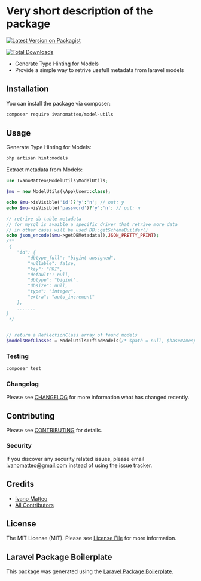 # Very short description of the package

[![Latest Version on Packagist](https://img.shields.io/packagist/v/ivanomatteo/model-utils.svg?style=flat-square)](https://packagist.org/packages/ivanomatteo/model-utils)

[![Total Downloads](https://img.shields.io/packagist/dt/ivanomatteo/model-utils.svg?style=flat-square)](https://packagist.org/packages/ivanomatteo/model-utils)

- Generate Type Hinting for Models 
- Provide a simple way to retrive usefull metadata from laravel models


## Installation

You can install the package via composer:

```bash
composer require ivanomatteo/model-utils
```

## Usage

Generate Type Hinting for Models:

```bash
php artisan hint:models
```

Extract metadata from Models:

``` php
use IvanoMatteo\ModelUtils\ModelUtils;

$mu = new ModelUtils(\App\User::class);

echo $mu->isVisible('id')?'y':'n'; // out: y
echo $mu->isVisible('password')?'y':'n'; // out: n

// retrive db table metadata
// for mysql is avaible a specific driver that retrive more data
// in other cases will be used DB::getSchemaBuilder()
echo json_encode($mu->getDBMetadata(),JSON_PRETTY_PRINT);
/**
 {
    "id": {
        "dbtype_full": "bigint unsigned",
        "nullable": false,
        "key": "PRI",
        "default": null,
        "dbtype": "bigint",
        "dbsize": null,
        "type": "integer",
        "extra": "auto_increment"
    },
    .......
}
 */


// return a ReflectionClass array of found models
$modelsRefClasses = ModelUtils::findModels(/* $path = null, $baseNamespace = "App" */);

```



### Testing

``` bash
composer test
```

### Changelog

Please see [CHANGELOG](CHANGELOG.md) for more information what has changed recently.

## Contributing

Please see [CONTRIBUTING](CONTRIBUTING.md) for details.

### Security

If you discover any security related issues, please email ivanomatteo@gmail.com instead of using the issue tracker.

## Credits

- [Ivano Matteo](https://github.com/ivanomatteo)
- [All Contributors](../../contributors)

## License

The MIT License (MIT). Please see [License File](LICENSE.md) for more information.

## Laravel Package Boilerplate

This package was generated using the [Laravel Package Boilerplate](https://laravelpackageboilerplate.com).